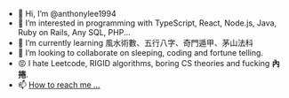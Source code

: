 - 👋 Hi, I’m @anthonylee1994
- 👀 I’m interested in programming with TypeScript, React, Node.js, Java, Ruby on Rails, Any SQL, PHP...
- 🌱 I’m currently learning 風水術數、五行八字、奇門遁甲、茅山法科
- 💞️ I’m looking to collaborate on sleeping, coding and fortune telling.
- 😡 I hate Leetcode, RIGID algorithms, boring CS theories and fucking **內捲**.
- 📫 [How to reach me ...](https://www.linkedin.com/in/anthony-lee-77851376/)
